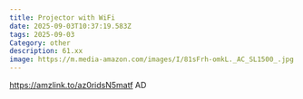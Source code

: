 ```yaml
---
title: Projector with WiFi
date: 2025-09-03T10:37:19.583Z
tags: 2025-09-03
Category: other
description: 61.xx
image: https://m.media-amazon.com/images/I/81sFrh-omkL._AC_SL1500_.jpg
---
```

https://amzlink.to/az0ridsN5matf
AD